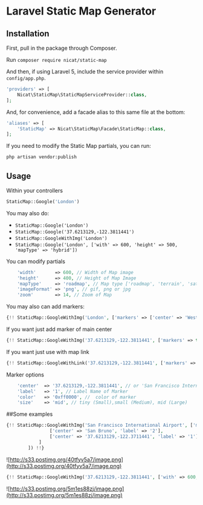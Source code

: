 # Laravel Static Map Generator

## Installation

First, pull in the package through Composer.

Run `composer require nicat/static-map`

And then, if using Laravel 5, include the service provider within `config/app.php`.

```php
'providers' => [
    Nicat\StaticMap\StaticMapServiceProvider::class,
];
```

And, for convenience, add a facade alias to this same file at the bottom:

```php
'aliases' => [
    'StaticMap' => Nicat\StaticMap\Facade\StaticMap::class,
];
```

If you need to modify the Static Map partials, you can run:

```bash
php artisan vendor:publish
```

## Usage

Within your controllers

```php
StaticMap::Google('London')
```

You may also do:

- `StaticMap::Google('London')`
- `StaticMap::Google('37.6213129,-122.3811441')`
- `StaticMap::GoogleWithImg('London')`
- `StaticMap::Google('London', ['with' => 600, 'height' => 500, 'mapType' => 'hybrid'])`

You can modify partials

```php
    'width'       => 600, // Width of Map image
    'height'      => 400, // Height of Map Image
    'mapType'     => 'roadmap', // Map type ['roadmap', 'terrain', 'satellite', 'hyrid']
    'imageFormat' => 'png', // gif, png or jpg
    'zoom'        => 14, // Zoom of Map
```

You may also can add markers:


```php
{!! StaticMap::GoogleWithImg('London', ['markers' => ['center' => 'Westminster London', 'label' => '2'], 'imageType' => 'gif'])
```

If you want just add marker of main center

```php
{!! StaticMap::GoogleWithImg('37.6213129,-122.3811441', ['markers' => true]) !!}
```

If you want just use with map link

```php
{!! StaticMap::GoogleWithLink('37.6213129,-122.3811441', ['markers' => true]) !!}
```

Marker options
```php
    'center'  => '37.6213129,-122.3811441', // or 'San Francisco International Airport'
    'label'   => '1', // Label Name of Marker
    'color'   => '0xff0000', //  color of marker   
    'size'    => 'mid', // tiny (Small),small (Medium), mid (Large)
```


##Some examples

```php
{!! StaticMap::GoogleWithImg('San Francisco International Airport', ['markers' => [
                ['center' => 'San Bruno', 'label' => '2'],
                ['center' => '37.6213129,-122.3711441', 'label' => '1']
            ]
        ]) !!}
```

![http://s33.postimg.org/40tfyv5a7/image.png](http://s33.postimg.org/40tfyv5a7/image.png)

```php
{!! StaticMap::GoogleWithImg('37.6213129,-122.3811441', ['with' => 600, 'height' => 500, 'mapType' => 'hybrid']) !!}
```

![http://s33.postimg.org/5m1es88zj/image.png](http://s33.postimg.org/5m1es88zj/image.png)